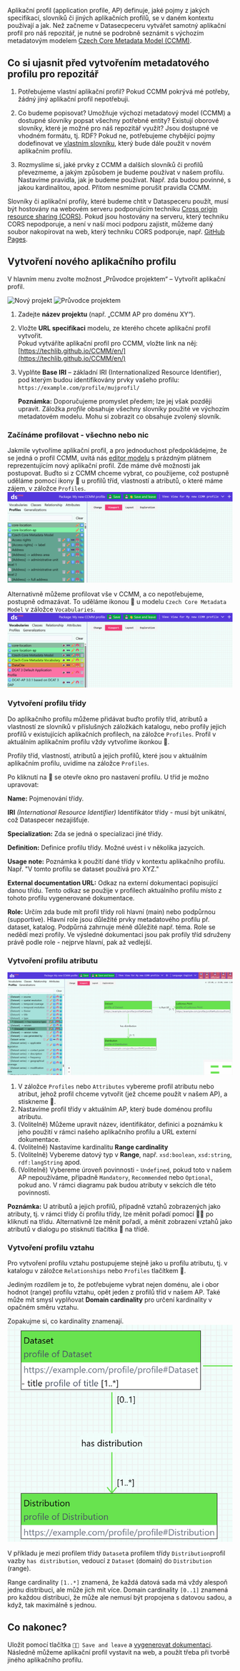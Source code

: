 
Aplikační profil (application profile, AP) definuje, jaké pojmy z jakých specifikací, slovníků či jiných aplikačních profilů, se v daném kontextu používají a jak.
Než začneme v Datasecpeceru vytvářet samotný aplikační profil pro náš repozitář, je nutné se podrobně seznámit s výchozím metadatovým modelem [Czech Core Metadata Model (CCMM)](https://www.ccmm.cz/).


## Co si ujasnit před vytvořením metadatového profilu pro repozitář
1. Potřebujeme vlastní aplikační profil? Pokud CCMM pokrývá mé potřeby, žádný jiný aplikační profil nepotřebuji.

2. Co budeme popisovat? Umožňuje výchozí metadatový model (CCMM) a dostupné slovníky popsat všechny potřebné entity? Existují oborové slovníky, které je možné pro náš repozitář využít? Jsou dostupné ve vhodném formátu, tj. RDF? Pokud ne, potřebujeme chybějící pojmy dodefinovat ve [vlastním slovníku](slovníky.md), který bude dále použit v novém aplikačním profilu.

3. Rozmyslíme si, jaké prvky z CCMM a dalších slovníků či profilů převezmeme, a jakým způsobem je budeme používat v našem profilu. Nastavíme pravidla, jak je budeme používat. Např. zda budou povinné, s jakou kardinalitou, apod. Přitom nesmíme porušit pravidla CCMM.

Slovníky či aplikační profily, které budeme chtít v Dataspeceru použít, musí být hostovány na webovém serveru podporujícím techniku [Cross origin resource sharing (CORS)](https://fetch.spec.whatwg.org/#http-cors-protocol).
Pokud jsou hostovány na serveru, který techniku CORS nepodporuje, a není v naší moci podporu zajistit, můžeme daný soubor nakopírovat na web, který techniku CORS podporuje, např. [GitHub Pages](https://pages.github.com).

## Vytvoření nového aplikačního profilu
V hlavním menu zvolte možnost „Průvodce projektem“ – Vytvořit aplikační profil.

![Nový projekt](../assets/images/nový_projekt.webp)
![Průvodce projektem](../assets/images/nový_ap.webp)

1. Zadejte **název projektu** (např. „CCMM AP pro doménu XY“).

2. Vložte **URL specifikaci** modelu, ze kterého chcete aplikační profil vytvořit.  
   Pokud vytváříte aplikační profil pro CCMM, vložte link na něj:  
   [https://techlib.github.io/CCMM/en/](https://techlib.github.io/CCMM/en/)

3. Vyplňte **Base IRI** – základní IRI (Internationalized Resource Identifier),  
   pod kterým budou identifikovány prvky vašeho profilu: `https://example.com/profile/mujprofil/`

   **Poznámka:** Doporučujeme promyslet předem; lze jej však později upravit.
Záložka *profile* obsahuje všechny slovníky použité ve výchozím metadatovém modelu.
Mohu si zobrazit co obsahuje zvolený slovník.

### Začínáme profilovat - všechno nebo nic
Jakmile vytvoříme aplikační profil, a pro jednoduchost předpokládejme, že se jedná o profil CCMM, uvítá nás [editor modelu](editor-modelu.md) s prázdným plátnem reprezentujícím nový aplikační profil.
Zde máme dvě možnosti jak postupovat.
Buďto si z CCMM chceme vybrat, co použijeme, což postupně uděláme pomocí ikony 🧲 u profilů tříd, vlastností a atributů, o které máme zájem, v záložce `Profiles`.
![Akce profilování](../assets/images/class_profile.webp)

Alternativně můžeme profilovat vše v CCMM, a co nepotřebujeme, postupně odmazávat.
To uděláme ikonou 🧲 u modelu `Czech Core Metadata Model` v záložce `Vocabularies`.
![Akce profilování všeho](../assets/images/voc_profile.webp)

### Vytvoření profilu třídy

Do aplikačního profilu můžeme přidávat buďto profily tříd, atributů a vlastností ze slovníků v příslušných záložkách katalogu, nebo profily jejich profilů v existujících aplikačních profilech, na záložce `Profiles`.
Profil v aktuálním aplikačním profilu vždy vytvoříme ikonkou 🧲.

Profily tříd, vlastností, atributů a jejich profilů, které jsou v aktuálním aplikačním profilu, uvidíme na záložce `Profiles`.

Po kliknutí na 🧲 se otevře okno pro nastavení profilu.
U tříd je možno upravovat:

**Name:** Pojmenování třídy.

**IRI** *(International Resource Identifier)* Identifikátor třídy - musí být unikátní, což Dataspecer nezajišťuje.

**Specialization:** Zda se jedná o specializaci jiné třídy.

**Definition:** Definice profilu třídy. Možné uvést i v několika jazycích. 

**Usage note:** Poznámka k použití dané třídy v kontextu aplikačního profilu. Např. "V tomto profilu se dataset používá pro XYZ."

**External documentation URL:** Odkaz na externí dokumentaci popisující danou třídu. Tento odkaz se použije v profilech aktuálního profilu místo z tohoto profilu vygenerované dokumentace.

**Role:** Určím zda bude mít profil třídy roli hlavní (main) nebo podpůrnou (supportive). Hlavní role jsou důležité prvky metadatového profilu př. dataset, katalog. Podpůrná zahrnuje méně důležité např. téma. Role se nedědí mezi profily. Ve výsledné dokumentaci jsou pak profily tříd sdruženy právě podle role - nejprve hlavní, pak až vedlejší.

### Vytvoření profilu atributu
![Nový profil atributu](../assets/images/new_attr_profile.gif)

1. V záložce `Profiles` nebo `Attributes` vybereme profil atributu nebo atribut, jehož profil chceme vytvořit (jež chceme použít v našem AP), a stiskneme 🧲.
2. Nastavíme profil třídy v aktuálním AP, který bude doménou profilu atributu.
3. (Volitelně) Můžeme upravit název, identifikátor, definici a poznámku k jeho použití v rámci našeho aplikačního profilu a URL externí dokumentace.
4. (Volitelně) Nastavíme kardinalitu **Range cardinality**
5. (Volitelně) Vybereme datový typ v **Range**, např. `xsd:boolean`, `xsd:string`, `rdf:langString` apod.
6. (Volitelně) Vybereme úroveň povinnosti - `Undefined`, pokud toto v našem AP nepoužíváme, případně `Mandatory`, `Recommended` nebo `Optional`, pokud ano. V rámci diagramu pak budou atributy v sekcích dle této povinnosti.

**Poznámka:** U atributů a jejich profilů, případně vztahů zobrazených jako atributy, tj. v rámci třídy či profilu třídy, lze měnit pořadí pomocí 🔼🔽 po kliknutí na třídu. Alternativně lze měnit pořadí, a měnit zobrazení vztahů jako atributů v dialogu po stisknutí tlačítka 📏 na třídě.

### Vytvoření profilu vztahu
Pro vytvoření profilu vztahu postupujeme stejně jako u profilu atributu, tj. v katalogu v záložce `Relationships` nebo `Profiles` tlačítkem 🧲.

Jediným rozdílem je to, že potřebujeme vybrat nejen doménu, ale i obor hodnot (range) profilu vztahu, opět jeden z profilů tříd v našem AP.
Také může mít smysl vyplňovat **Domain cardinality** pro určení kardinality v opačném směru vztahu.

Zopakujme si, co kardinality znamenají.
![Kardinalita vztahu](../assets/images/dataset_distribution.webp)

V příkladu je mezi profilem třídy `Dataset`a profilem třídy `Distribution`profil vazby `has distribution`, vedoucí z `Dataset` (domain) do `Distribution` (range).

Range cardinality `[1..*]` znamená, že každá datová sada má vždy alespoň jednu distribuci, ale může jich mít více.
Domain cardinality `[0..1]` znamená pro každou distribuci, že může ale nemusí být propojena s datovou sadou, a když, tak maximálně s jednou.

## Co nakonec?
Uložit pomocí tlačítka `💾👋 Save and leave` a [vygenerovat dokumentaci](dataspecer.md#moznosti-projektu).
Následně můžeme aplikační profil vystavit na web, a použít třeba při tvorbě jiného aplikačního profilu.
